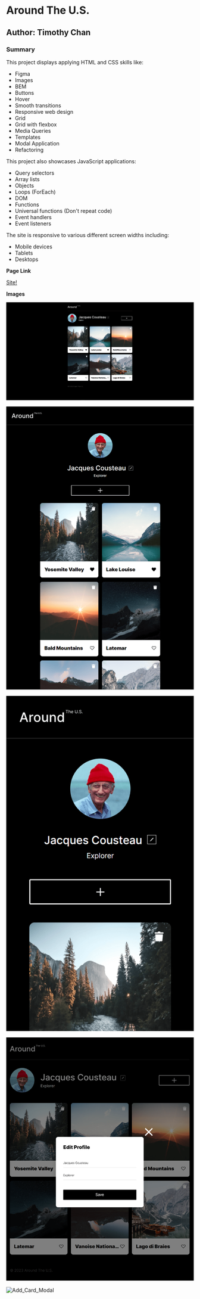 # Around The U.S.

## Author: Timothy Chan

### Summary

This project displays applying HTML and CSS skills like:

- Figma
- Images
- BEM
- Buttons
- Hover
- Smooth transitions
- Responsive web design
- Grid
- Grid with flexbox
- Media Queries
- Templates
- Modal Application
- Refactoring

This project also showcases JavaScript applications:

- Query selectors
- Array lists
- Objects
- Loops (ForEach)
- DOM
- Functions
- Universal functions (Don't repeat code)
- Event handlers
- Event listeners

The site is responsive to various different screen widths including:

- Mobile devices
- Tablets
- Desktops

**Page Link**

[Site!](https://timothyqchan.github.io/se_project_aroundtheus/)

**Images**

![Desktop_Site](./images/site-desktop.PNG)

![Tablet_Site](./images/site-tablet.PNG)

![Mobile_Site](./images/site-mobile.PNG)

![Edit_Profile_Modal](./images/edit-profile-modal.png)

![Add_Card_Modal](./images/add-profile-modal.png)
